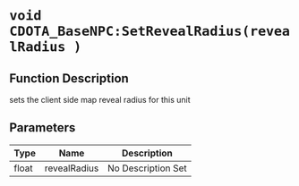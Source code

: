 # `void CDOTA_BaseNPC:SetRevealRadius(revealRadius )`
## Function Description
sets the client side map reveal radius for this unit
## Parameters
Type|Name|Description
--|--|--
float|revealRadius|No Description Set
